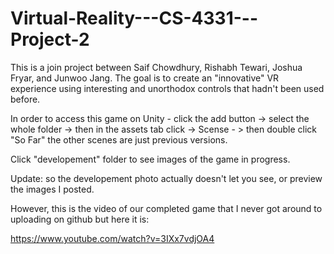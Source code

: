 # Virtual-Reality---CS-4331---Project-2
This is a join project between Saif Chowdhury, Rishabh Tewari, Joshua Fryar, and Junwoo Jang. The goal is to create an "innovative" VR experience using interesting and unorthodox controls that hadn't been used before.

In order to access this game on Unity - click the add button -> select the whole folder -> then in the assets tab click -> Scense - > then double click "So Far" the other scenes are just previous versions.

Click "developement" folder to see images of the game in progress.

Update: so the developement photo actually doesn't let you see, or preview the images I posted.

However, this is the video of our completed game that I never got around to uploading on github but here it is:

https://www.youtube.com/watch?v=3IXx7vdjOA4
